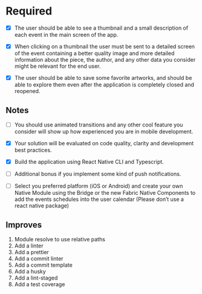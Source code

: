 
# Required

- [x] The user should be able to see a thumbnail and a small description of each event in the main screen of the app.

- [x] When clicking on a thumbnail the user must be sent to a detailed screen of the event containing a better quality image and more detailed information about the piece, the author, and any other data you consider might be relevant for the end user.

- [x] The user should be able to save some favorite artworks, and should be able to explore them even after the application is completely closed and reopened.

## Notes

- [ ] You should use animated transitions and any other cool feature you consider will show up how experienced you are in mobile development.

- [x] Your solution will be evaluated on code quality, clarity and development best practices.

- [x] Build the application using React Native CLI and Typescript.

- [ ] Additional bonus if you implement some kind of push notifications.

- [ ] Select you preferred platform (iOS or Android) and create your own Native Module using the Bridge or the new Fabric Native Components to add the events schedules into the user calendar (Please don’t use a react native package)

## Improves

1. Module resolve to use relative paths
2. Add a linter
3. Add a prettier
4. Add a commit linter
5. Add a commit template
6. Add a husky
7. Add a lint-staged
8. Add a test coverage

